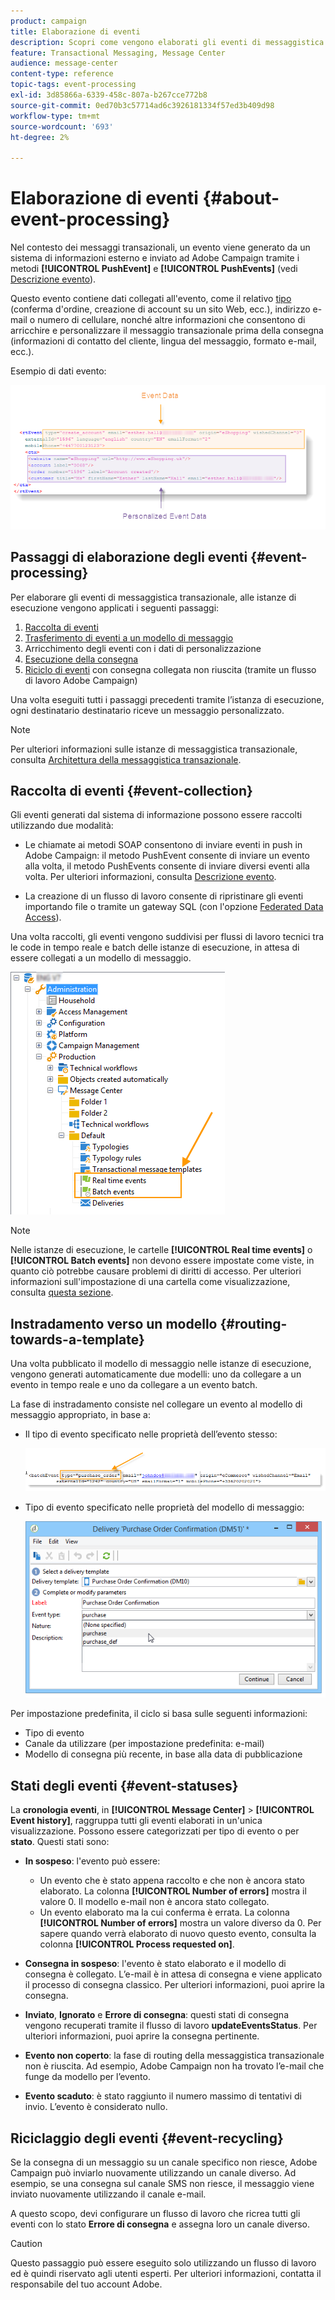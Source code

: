 ```yaml
---
product: campaign
title: Elaborazione di eventi
description: Scopri come vengono elaborati gli eventi di messaggistica transazionale in Adobe Campaign Classic
feature: Transactional Messaging, Message Center
audience: message-center
content-type: reference
topic-tags: event-processing
exl-id: 3d85866a-6339-458c-807a-b267cce772b8
source-git-commit: 0ed70b3c57714ad6c3926181334f57ed3b409d98
workflow-type: tm+mt
source-wordcount: '693'
ht-degree: 2%

---
```


# Elaborazione di eventi {#about-event-processing}



Nel contesto dei messaggi transazionali, un evento viene generato da un sistema di informazioni esterno e inviato ad Adobe Campaign tramite i metodi **[!UICONTROL PushEvent]** e **[!UICONTROL PushEvents]** (vedi [Descrizione evento](../../message-center/using/event-description.md)).

Questo evento contiene dati collegati all&#39;evento, come il relativo [tipo](../../message-center/using/creating-event-types.md) (conferma d&#39;ordine, creazione di account su un sito Web, ecc.), indirizzo e-mail o numero di cellulare, nonché altre informazioni che consentono di arricchire e personalizzare il messaggio transazionale prima della consegna (informazioni di contatto del cliente, lingua del messaggio, formato e-mail, ecc.).

Esempio di dati evento:

![](assets/messagecenter_events_request_001.png)

## Passaggi di elaborazione degli eventi {#event-processing}

Per elaborare gli eventi di messaggistica transazionale, alle istanze di esecuzione vengono applicati i seguenti passaggi:

1. [Raccolta di eventi](#event-collection)
1. [Trasferimento di eventi a un modello di messaggio](#routing-towards-a-template)
1. Arricchimento degli eventi con i dati di personalizzazione
1. [Esecuzione della consegna](../../message-center/using/delivery-execution.md)
1. [Riciclo di eventi](#event-recycling) con consegna collegata non riuscita (tramite un flusso di lavoro Adobe Campaign)

Una volta eseguiti tutti i passaggi precedenti tramite l’istanza di esecuzione, ogni destinatario destinatario riceve un messaggio personalizzato.

>[!NOTE]
>
>Per ulteriori informazioni sulle istanze di messaggistica transazionale, consulta [Architettura della messaggistica transazionale](../../message-center/using/transactional-messaging-architecture.md).


## Raccolta di eventi {#event-collection}

Gli eventi generati dal sistema di informazione possono essere raccolti utilizzando due modalità:

* Le chiamate ai metodi SOAP consentono di inviare eventi in push in Adobe Campaign: il metodo PushEvent consente di inviare un evento alla volta, il metodo PushEvents consente di inviare diversi eventi alla volta. Per ulteriori informazioni, consulta [Descrizione evento](../../message-center/using/event-description.md).

* La creazione di un flusso di lavoro consente di ripristinare gli eventi importando file o tramite un gateway SQL (con l&#39;opzione [Federated Data Access](../../installation/using/about-fda.md)).

Una volta raccolti, gli eventi vengono suddivisi per flussi di lavoro tecnici tra le code in tempo reale e batch delle istanze di esecuzione, in attesa di essere collegati a un modello di messaggio.

![](assets/messagecenter_events_queues_001.png)

>[!NOTE]
>
>Nelle istanze di esecuzione, le cartelle **[!UICONTROL Real time events]** o **[!UICONTROL Batch events]** non devono essere impostate come viste, in quanto ciò potrebbe causare problemi di diritti di accesso. Per ulteriori informazioni sull&#39;impostazione di una cartella come visualizzazione, consulta [questa sezione](../../platform/using/access-management-folders.md).

## Instradamento verso un modello {#routing-towards-a-template}

Una volta pubblicato il modello di messaggio nelle istanze di esecuzione, vengono generati automaticamente due modelli: uno da collegare a un evento in tempo reale e uno da collegare a un evento batch.

La fase di instradamento consiste nel collegare un evento al modello di messaggio appropriato, in base a:

* Il tipo di evento specificato nelle proprietà dell’evento stesso:

  ![](assets/messagecenter_event_type_001.png)

* Tipo di evento specificato nelle proprietà del modello di messaggio:

  ![](assets/messagecenter_event_type_002.png)

Per impostazione predefinita, il ciclo si basa sulle seguenti informazioni:

* Tipo di evento
* Canale da utilizzare (per impostazione predefinita: e-mail)
* Modello di consegna più recente, in base alla data di pubblicazione

## Stati degli eventi {#event-statuses}

La **cronologia eventi**, in **[!UICONTROL Message Center]** > **[!UICONTROL Event history]**, raggruppa tutti gli eventi elaborati in un&#39;unica visualizzazione. Possono essere categorizzati per tipo di evento o per **stato**. Questi stati sono:

* **In sospeso**: l&#39;evento può essere:

   * Un evento che è stato appena raccolto e che non è ancora stato elaborato. La colonna **[!UICONTROL Number of errors]** mostra il valore 0. Il modello e-mail non è ancora stato collegato.
   * Un evento elaborato ma la cui conferma è errata. La colonna **[!UICONTROL Number of errors]** mostra un valore diverso da 0. Per sapere quando verrà elaborato di nuovo questo evento, consulta la colonna **[!UICONTROL Process requested on]**.

* **Consegna in sospeso**: l&#39;evento è stato elaborato e il modello di consegna è collegato. L’e-mail è in attesa di consegna e viene applicato il processo di consegna classico. Per ulteriori informazioni, puoi aprire la consegna.
* **Inviato**, **Ignorato** e **Errore di consegna**: questi stati di consegna vengono recuperati tramite il flusso di lavoro **updateEventsStatus**. Per ulteriori informazioni, puoi aprire la consegna pertinente.
* **Evento non coperto**: la fase di routing della messaggistica transazionale non è riuscita. Ad esempio, Adobe Campaign non ha trovato l’e-mail che funge da modello per l’evento.
* **Evento scaduto**: è stato raggiunto il numero massimo di tentativi di invio. L’evento è considerato nullo.

## Riciclaggio degli eventi {#event-recycling}

Se la consegna di un messaggio su un canale specifico non riesce, Adobe Campaign può inviarlo nuovamente utilizzando un canale diverso. Ad esempio, se una consegna sul canale SMS non riesce, il messaggio viene inviato nuovamente utilizzando il canale e-mail.

A questo scopo, devi configurare un flusso di lavoro che ricrea tutti gli eventi con lo stato **Errore di consegna** e assegna loro un canale diverso.

>[!CAUTION]
>
>Questo passaggio può essere eseguito solo utilizzando un flusso di lavoro ed è quindi riservato agli utenti esperti. Per ulteriori informazioni, contatta il responsabile del tuo account Adobe.